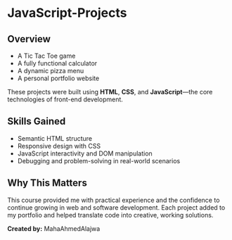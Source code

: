 # JavaScript-Projects

## Overview


- A Tic Tac Toe game
- A fully functional calculator
- A dynamic pizza menu
- A personal portfolio website

These projects were built using **HTML**, **CSS**, and **JavaScript**—the core technologies of front-end development.

## Skills Gained

- Semantic HTML structure
- Responsive design with CSS
- JavaScript interactivity and DOM manipulation
- Debugging and problem-solving in real-world scenarios

## Why This Matters

This course provided me with practical experience and the confidence to continue growing in web and software development. Each project added to my portfolio and helped translate code into creative, working solutions.


**Created by:** MahaAhmedAlajwa  

